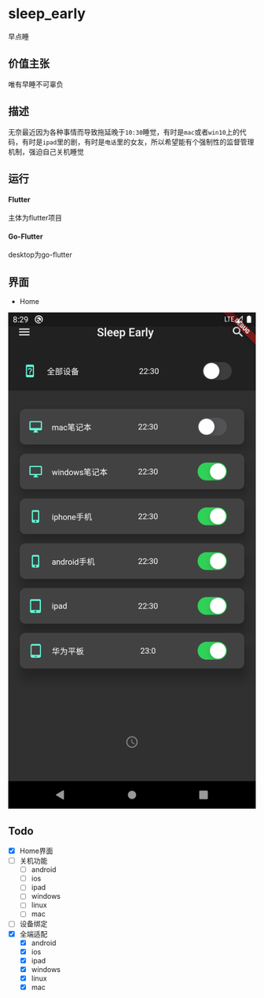 # sleep_early

早点睡

## 价值主张

唯有早睡不可辜负

## 描述

无奈最近因为各种事情而导致拖延晚于`10:30`睡觉，有时是`mac`或者`win10`上的代码，有时是`ipad`里的剧，有时是`电话`里的女友，所以希望能有个强制性的监督管理机制，强迫自己关机睡觉

## 运行

#### Flutter

主体为flutter项目

#### Go-Flutter

desktop为go-flutter


## 界面

- Home

![](https://github.com/di1shuai/sleep_early/blob/master/doc/images/home.png)

## Todo

- [x] Home界面
- [ ] 关机功能
  - [ ] android
  - [ ] ios
  - [ ] ipad
  - [ ] windows
  - [ ] linux
  - [ ] mac
- [ ] 设备绑定
- [x] 全端适配
  - [x] android
  - [x] ios
  - [x] ipad
  - [x] windows
  - [x] linux
  - [x] mac